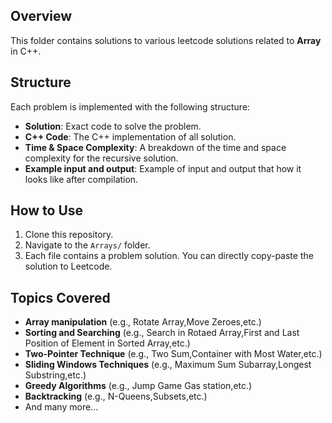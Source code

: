 ## Overview

This folder contains solutions to various leetcode solutions related to **Array** in C++. 

## Structure

Each problem is implemented with the following structure:
- **Solution**: Exact code to solve the problem.
- **C++ Code**: The C++ implementation of all solution.
- **Time & Space Complexity**: A breakdown of the time and space complexity for the recursive solution.
- **Example input and output**: Example of input and output that how it looks like after compilation. 

## How to Use

1. Clone this repository.
2. Navigate to the `Arrays/` folder.
3. Each file contains a problem solution. You can directly copy-paste the solution to Leetcode.

## Topics Covered

- **Array manipulation** (e.g., Rotate Array,Move Zeroes,etc.)
- **Sorting and Searching** (e.g., Search in Rotaed Array,First and Last Position of Element in Sorted Array,etc.)
- **Two-Pointer Technique** (e.g., Two Sum,Container with Most Water,etc.)
- **Sliding Windows Techniques** (e.g., Maximum Sum Subarray,Longest Substring,etc.)
- **Greedy Algorithms** (e.g., Jump Game Gas station,etc.)
- **Backtracking** (e.g., N-Queens,Subsets,etc.)
- And many more...
